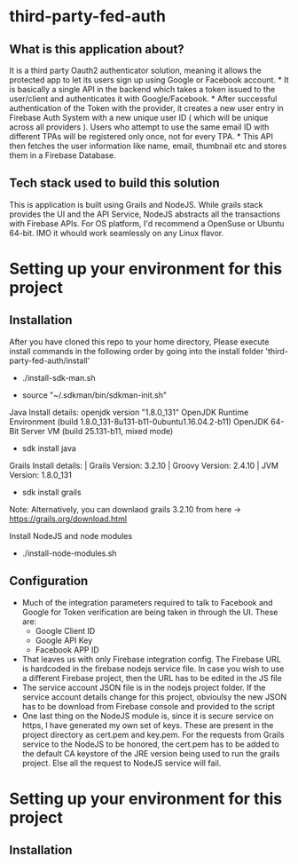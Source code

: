 # third-party-fed-auth

<h2>What is this application about?</h2>
It is a third party Oauth2 authenticator solution, meaning it allows the protected app to let its users sign up using Google or Facebook account. 
* It is basically a single API in the backend which takes a token issued to the user/client and authenticates it with Google/Facebook. 
* After successful authentication of the Token with the provider, it creates a new user entry in Firebase Auth System with a new unique user ID ( which will be unique across all providers ). Users who attempt to use the same email ID with different TPAs will be registered  only once, not for every TPA.
* This API then fetches the user information like name, email, thumbnail etc and stores them in a Firebase Database. 

<h2>Tech stack used to build this solution</h2>
This is application is built using Grails and NodeJS. While grails stack provides the UI and the API Service, NodeJS abstracts all the transactions with Firebase APIs. For OS platform, I'd recommend a OpenSuse or Ubuntu 64-bit. IMO it whould work seamlessly on any Linux flavor. 


<h1>Setting up your environment for this project</h1> 

<h2> Installation </h2>
After you have cloned this repo to your home directory, Please execute install commands in the following order by going into the install folder 'third-party-fed-auth/install'

* ./install-sdk-man.sh

* source "~/.sdkman/bin/sdkman-init.sh"

Java Install details: 
openjdk version "1.8.0_131"
OpenJDK Runtime Environment (build 1.8.0_131-8u131-b11-0ubuntu1.16.04.2-b11)
OpenJDK 64-Bit Server VM (build 25.131-b11, mixed mode)

* sdk install java 

Grails Install details:
| Grails Version: 3.2.10
| Groovy Version: 2.4.10
| JVM Version: 1.8.0_131

* sdk install grails

Note: Alternatively, you can downlaod grails 3.2.10 from here -> https://grails.org/download.html

Install NodeJS and node modules
* ./install-node-modules.sh

<h2> Configuration </h2>

* Much of the integration parameters required to talk to Facebook and Google for Token verification are being taken in through the UI. These are:
  * Google Client ID
  * Google API Key
  * Facebook APP ID
* That leaves us with only Firebase integration config. The Firebase URL is hardcoded in the firebase nodejs service file. In case you wish to use a different Firebase project, then the URL has to be edited in the JS file
* The service account JSON file is in the nodejs project folder. If the service account details change for this project, obvioulsy the new JSON has to be download from Firebase console and provided to the script
* One last thing on the NodeJS module is, since it is secure service on https, I have generated my own set of keys. These are present in the project directory as cert.pem and key.pem. For the requests from Grails service to the NodeJS to be honored, the cert.pem has to be added to the default CA keystore of the JRE version being used to run the grails project. Else all the request to NodeJS service will fail. 

<h1>Setting up your environment for this project</h1> 

<h2> Installation </h2>



